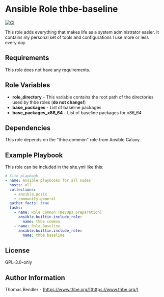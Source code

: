 Ansible Role thbe-baseline
==========================

[![CI](https://github.com/thbe/ansible-role-baseline/actions/workflows/github-actions-ansible-lint.yml/badge.svg?event=push)](https://github.com/thbe/ansible-role-baseline/actions)

This role adds everything that makes life as a system administrator easier. It contains my personal set of tools and configurations I use more or less every day.

Requirements
------------

This role does not have any requirements.

Role Variables
--------------

* **role_directory** - This variable contains the root path of the directories used by thbe roles (**do not change!**)
* **base_packages** - List of baseline packages
* **base_packages_x86_64** - List of baseline packages for x86_64

Dependencies
------------

This role depends on the "thbe.common" role from Ansible Galaxy.

Example Playbook
----------------

This role can be included in the site.yml like this:

```yaml
# Site playbook
- name: Ansible playbooks for all nodes
  hosts: all
  collections:
    - ansible.posix
    - community.general
  gather_facts: true
  tasks:
    - name: Role Common (DevOps preparation)
      ansible.builtin.include_role:
        name: thbe.common
    - name: Role Baseline
      ansible.builtin.include_role:
        name: thbe.baseline
```

License
-------

GPL-3.0-only

Author Information
------------------

Thomas Bendler - [https://www.thbe.org/](https://www.thbe.org/)
